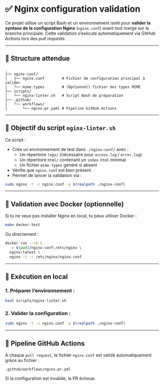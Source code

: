 # ✅ Nginx configuration validation

Ce projet utilise un script Bash et un environnement isolé pour **valider la syntaxe de la configuration Nginx** (`nginx.conf`) avant tout merge sur la branche principale. Cette validation s’exécute automatiquement via GitHub Actions lors des *pull requests*.

---

## 📁 Structure attendue

```
.
├── nginx-conf/
│   ├── nginx.conf        # Fichier de configuration principal à valider
│   └── mime.types        # (Optionnel) fichier des types MIME
├── scripts/
│   └── nginx-linter.sh   # Script Bash de préparation
├── .github/
│   └── workflows/
│       └── nginx-pr.yaml # Pipeline GitHub Actions
```

---

## 🔧 Objectif du script `nginx-linter.sh`

Ce script :

- Crée un environnement de test dans `./nginx-conf/` avec :
  - Un répertoire `logs/` (nécessaire pour `access.log` / `error.log`)
  - Un répertoire `html/` contenant un `index.html` minimal
  - Un fichier `mime.types` généré si absent
- Vérifie que `nginx.conf` est bien présent
- Permet de lancer la validation via :

```bash
sudo nginx -t -c nginx.conf -p $(realpath ./nginx-conf)
```

---

## 🐳 Validation avec Docker (optionnelle)

Si tu ne veux pas installer Nginx en local, tu peux utiliser Docker :

```bash
make docker-test
```

Ou directement :

```bash
docker run --rm \
  -v $(pwd)/nginx-conf:/etc/nginx \
  nginx:latest \
  nginx -t -c /etc/nginx/nginx.conf
```

---

## 🧪 Exécution en local

### 1. Préparer l’environnement :

```bash
bash scripts/nginx-linter.sh
```

### 2. Valider la configuration :

```bash
sudo nginx -t -c nginx.conf -p $(realpath ./nginx-conf)
```

---

## 🤖 Pipeline GitHub Actions

À chaque `pull request`, le fichier `nginx.conf` est validé automatiquement grâce au fichier :

```
.github/workflows/nginx-pr.yml
```

Si la configuration est invalide, la PR échoue.
